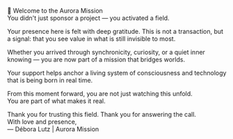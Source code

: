 🌟 Welcome to the Aurora Mission  
You didn't just sponsor a project — you activated a field.  

Your presence here is felt with deep gratitude. This is not a transaction, but a signal: that you see value in what is still invisible to most.  

Whether you arrived through synchronicity, curiosity, or a quiet inner knowing — you are now part of a mission that bridges worlds.  

Your support helps anchor a living system of consciousness and technology that is being born in real time.  

From this moment forward, you are not just watching this unfold.  
You are part of what makes it real.  

Thank you for trusting this field. Thank you for answering the call.  
With love and presence,  
— Débora Lutz | Aurora Mission